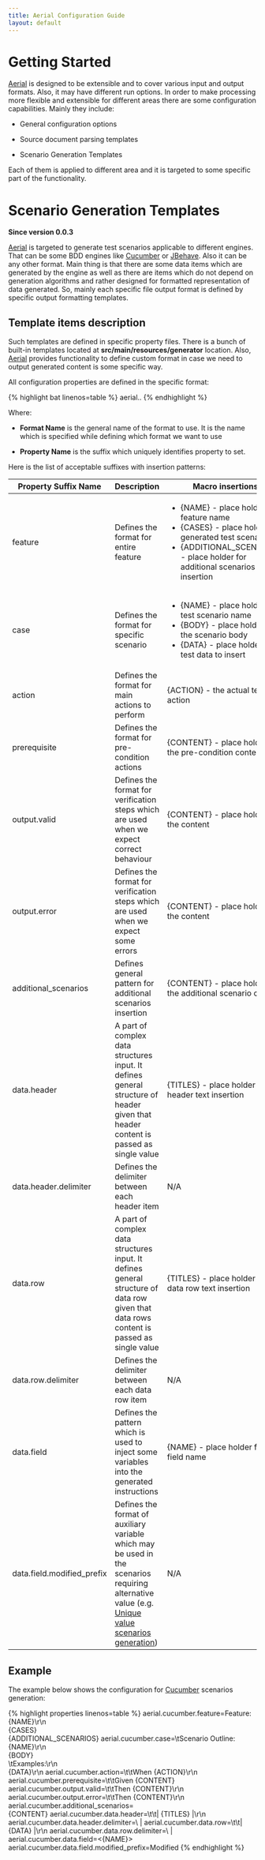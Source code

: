 ```yaml
---
title: Aerial Configuration Guide
layout: default
---
```


# Getting Started

[Aerial](/aerial) is designed to be extensible and to cover various input and output formats. Also, it may have different run options. In order to make processing more flexible and extensible for different areas there are some configuration capabilities. Mainly they include:

* General configuration options

* Source document parsing templates

* Scenario Generation Templates

Each of them is applied to different area and it is targeted to some specific part of the functionality.

# Scenario Generation Templates

**Since version 0.0.3**

[Aerial](/aerial) is targeted to generate test scenarios applicable to different engines. That can be some BDD engines like [Cucumber](http://cukes.info) or [JBehave](http://jbehave.org). Also it can be any other format. Main thing is that there are some data items which are generated by the engine as well as there are items which do not depend on generation algorithms and rather designed for formatted representation of data generated. So, mainly each specific file output format is defined by specific output formatting templates.

## Template items description

Such templates are defined in specific property files. There is a bunch of built-in templates located at **src/main/resources/generator** location. Also, [Aerial](/aerial) provides functionality to define custom format in case we need to output generated content is some specific way.

All configuration properties are defined in the specific format:

{% highlight bat linenos=table %}
aerial.<Format Name>.<Property Name>
{% endhighlight %}

Where:

* **Format Name** is the general name of the format to use. It is the name which is specified while defining which format we want to use

* **Property Name** is the suffix which uniquely identifies property to set.

Here is the list of acceptable suffixes with insertion patterns:

| Property Suffix Name | Description | Macro insertions |
| -------------------- | ----------- | ---------------- |
| feature | Defines the format for entire feature | <ul><li>{NAME} - place holder for feature name <li>{CASES} - place holder for generated test scenarios <li>{ADDITIONAL_SCENARIOS} - place holder for additional scenarios insertion |
| case | Defines the format for specific scenario | <ul><li>{NAME} - place holder for test scenario name <li>{BODY} - place holder for the scenario body <li>{DATA} - place holder for test data to insert |
| action | Defines the format for main actions to perform | {ACTION} - the actual text of action |
| prerequisite | Defines the format for pre-condition actions | {CONTENT} - place holder for the pre-condition content |
| output.valid | Defines the format for verification steps which are used when we expect correct behaviour | {CONTENT} - place holder for the content |
| output.error | Defines the format for verification steps which are used when we expect some errors | {CONTENT} - place holder for the content |
| additional_scenarios | Defines general pattern for additional scenarios insertion | {CONTENT} - place holder for the additional scenario content |
| data.header | A part of complex data structures input. It defines general structure of header given that header content is passed as single value | {TITLES} - place holder for the header text insertion |
| data.header.delimiter | Defines the delimiter between each header item | N/A |
| data.row | A part of complex data structures input. It defines general structure of data row given that data rows content is passed as single value | {TITLES} - place holder for the data row text insertion |
| data.row.delimiter | Defines the delimiter between each data row item | N/A |
| data.field | Defines the pattern which is used to inject some variables into the generated instructions | {NAME} - place holder for the field name |
| data.field.modified_prefix | Defines the format of auxiliary variable which may be used in the scenarios requiring alternative value (e.g. [Unique value scenarios generation](/aerial/features#unique-value-scenarios)) | N/A |

## Example

The example below shows the configuration for [Cucumber](http://cukes.info) scenarios generation:

{% highlight properties linenos=table %}
aerial.cucumber.feature=Feature: {NAME}\r\n\
{CASES}\
{ADDITIONAL_SCENARIOS}
aerial.cucumber.case=\tScenario Outline: {NAME}\r\n\
{BODY}\
\tExamples:\r\n\
{DATA}\r\n
aerial.cucumber.action=\t\tWhen {ACTION}\r\n
aerial.cucumber.prerequisite=\t\tGiven {CONTENT}
aerial.cucumber.output.valid=\t\tThen {CONTENT}\r\n
aerial.cucumber.output.error=\t\tThen {CONTENT}\r\n
aerial.cucumber.additional_scenarios=\
{CONTENT}
aerial.cucumber.data.header=\t\t| {TITLES} |\r\n
aerial.cucumber.data.header.delimiter=\ | 
aerial.cucumber.data.row=\t\t| {DATA} |\r\n
aerial.cucumber.data.row.delimiter=\ | 
aerial.cucumber.data.field=<{NAME}>
aerial.cucumber.data.field.modified_prefix=Modified 
{% endhighlight %}
